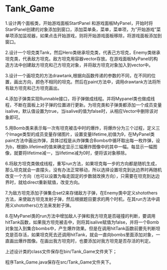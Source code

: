 # Tank_Game
1.设计两个面板类，开始游戏面板StartPanel 和游戏面板MyPanel，开始时将StartPanel创建的对象添加到窗口，添加菜单条，菜单，菜单项，为”开始游戏”菜单项添加监视器，如果点击开始游戏，则将开始游戏面板移除，将游戏面板添加到窗口。

2.设计一个坦克类Tank，然后Hero类继承坦克类，代表己方坦克，Enemy类继承坦克类，代表敌方坦克。敌方坦克用容器vector存放。在游戏面板MyPanel的构造方法中创建敌方坦克和己方坦克对象，并将敌方坦克对象加入到vector中。

3.设计一个画坦克的方法drawtank,根据向函数传递的参数的不同，在不同的位置，画出方向，颜色不相同的坦克。然后在paint方法中，调用drawtank方法将所有敌方坦克和己方坦克画出。

4.添加子弹类实现Runnable接口，将子弹做成线程。并将Mypanel类也做成线程，不断在面板上对子弹的位置进行更新。为坦克类和子弹类都添加一个成员变量isalive，默认值设置为true，当isalive的值为false时，从相应Vector中删除该对象即可。

5.用Bomb类来表示每一次有坦克被击中时的爆炸，将爆炸分为三个过程，定义三个Image类型的成员变量存储图片，设置变量lifetime,初值为9，在MyPanel类paint方法中画出炸弹，具体过程是从炸弹集合Bombs中循环取出每一枚炸弹，设为b，根据b.lifetime的值来确定显示三幅爆炸图像中的其中一幅。每显示一幅图像，就要将lifetime减一，当lifetime减为0时，便将该对象移除。

6.将敌方坦克类做成线程，重写run方法，如果坦克每一步的方向都是随机生成，那么坦克就会一直摆头，没有办法正常移动，所以选择设置坦克到达边界时再随机改变一个方向（也可以设置为每走固定的步数就改换方向），只需要在坦克到达边界时，就给direct重新赋值，改变方向。

7.为敌方坦克添加子弹集合set2来存储敌方子弹，在Enemy类中定义shotothers方法，来使敌方坦克发射子弹，然后根据题目要求的两个时机，在其run方法中调用义shotothers()方法来发射子弹。

8.在MyPanel类的run方法中增加敌人子弹和我方坦克是否碰撞的判断，要调用hitTank函数，如果我方坦克被击中，则将其isalive赋值为false，并将一个Bomb对象加入到集合bombs中，产生爆炸效果。但是在调用hitTank函数前要先判断坦克是否存活，如果坦克死去还调用hitTank，就会一直向bombs里面添加对象，一直画出爆炸图像。在画出我方坦克时，也要添加对我方坦克是否存活的判定。

上述设计类的class文件保存在bin/Tank_Game文件夹下；

程序Tank_Game.java保存在src/Tank_Game文件夹下。
